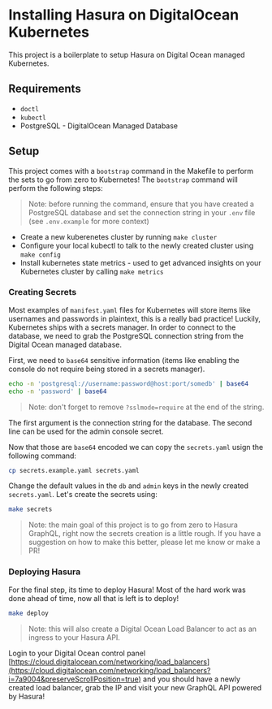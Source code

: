 # Installing Hasura on DigitalOcean Kubernetes

This project is a boilerplate to setup Hasura on Digital Ocean managed Kubernetes.

## Requirements

- `doctl`
- `kubectl`
- PostgreSQL - DigitalOcean Managed Database

## Setup

This project comes with a `bootstrap` command in the Makefile to perform the sets to go from zero to Kubernetes! The `bootstrap` command will perform the following steps:

> Note: before running the command, ensure that you have created a PostgreSQL database and set the connection string in your `.env` file (see `.env.example` for more context)

- Create a new kuberenetes cluster by running `make cluster`
- Configure your local kubectl to talk to the newly created cluster using `make config`
- Install kubernetes state metrics - used to get advanced insights on your Kubernetes cluster by calling `make metrics`

### Creating Secrets

Most examples of `manifest.yaml` files for Kubernetes will store items like usernames and passwords in plaintext, this is a really bad practice! Luckily, Kubernetes ships with a secrets manager. In order to connect to the database, we need to grab the PostgreSQL connection string from the Digital Ocean managed database.

First, we need to `base64` sensitive information (items like enabling the console do not require being stored in a secrets manager).

```bash
echo -n 'postgresql://username:password@host:port/somedb' | base64
echo -n 'password' | base64
```

> Note: don't forget to remove `?sslmode=require` at the end of the string.

The first argument is the connection string for the database. The second line can be used for the admin console secret.

Now that those are `base64` encoded we can copy the `secrets.yaml` usign the following command:

```bash
cp secrets.example.yaml secrets.yaml
```

Change the default values in the `db` and `admin` keys in the newly created `secrets.yaml`. Let's create the secrets using:

```bash
make secrets
```

> Note: the main goal of this project is to go from zero to Hasura GraphQL, right now the secrets creation is a little rough. If you have a suggestion on how to make this better, please let me know or make a PR!

### Deploying Hasura

For the final step, its time to deploy Hasura! Most of the hard work was done ahead of time, now all that is left is to deploy!

```bash
make deploy
```

> Note: this will also create a Digital Ocean Load Balancer to act as an ingress to your Hasura API.

Login to your Digital Ocean control panel [https://cloud.digitalocean.com/networking/load_balancers](https://cloud.digitalocean.com/networking/load_balancers?i=7a9004&preserveScrollPosition=true) and you should have a newly created load balancer, grab the IP and visit your new GraphQL API powered by Hasura!
